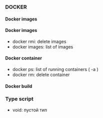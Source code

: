 ### DOCKER

#### Docker images

#### Docker images

- docker rmi: delete images
- docker images: list of images

#### Docker container

- docker ps: list of running containers ( -a )
- docker rm: delete container

#### Docker build


### Type script

- void: пустой тип